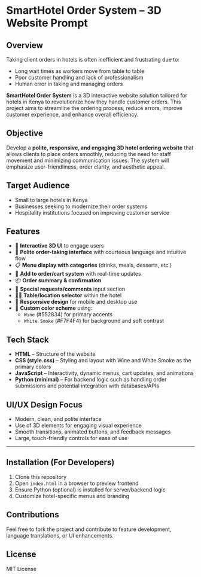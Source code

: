 # SmartHotel Order System – 3D Website Prompt

## Overview

Taking client orders in hotels is often inefficient and frustrating due to:
- Long wait times as workers move from table to table
- Poor customer handling and lack of professionalism
- Human error in taking and managing orders

**SmartHotel Order System** is a 3D interactive website solution tailored for hotels in Kenya to revolutionize how they handle customer orders. This project aims to streamline the ordering process, reduce errors, improve customer experience, and enhance overall efficiency.

## Objective

Develop a **polite, responsive, and engaging 3D hotel ordering website** that allows clients to place orders smoothly, reducing the need for staff movement and minimizing communication issues. The system will emphasize user-friendliness, order clarity, and aesthetic appeal.

## Target Audience

- Small to large hotels in Kenya
- Businesses seeking to modernize their order systems
- Hospitality institutions focused on improving customer service

## Features

- 🎯 **Interactive 3D UI** to engage users
- 🧾 **Polite order-taking interface** with courteous language and intuitive flow
- 📋 **Menu display with categories** (drinks, meals, desserts, etc.)
- 🛒 **Add to order/cart system** with real-time updates
- 📦 **Order summary & confirmation**
- 💬 **Special requests/comments** input section
- 🧍‍♂️ **Table/location selector** within the hotel
- 📱 **Responsive design** for mobile and desktop use
- 🎨 **Custom color scheme** using:
  - `Wine` (#552834) for primary accents
  - `White Smoke` (#F7F4F4) for background and soft contrast

## Tech Stack

- **HTML** – Structure of the website
- **CSS (style.css)** – Styling and layout with Wine and White Smoke as the primary colors
- **JavaScript** – Interactivity, dynamic menus, cart updates, and animations
- **Python (minimal)** – For backend logic such as handling order submissions and potential integration with databases/APIs

## UI/UX Design Focus

- Modern, clean, and polite interface
- Use of 3D elements for engaging visual experience
- Smooth transitions, animated buttons, and feedback messages
- Large, touch-friendly controls for ease of use


---

## Installation (For Developers)

1. Clone this repository
2. Open `index.html` in a browser to preview frontend
3. Ensure Python (optional) is installed for server/backend logic
4. Customize hotel-specific menus and branding

## Contributions

Feel free to fork the project and contribute to feature development, language translations, or UI enhancements.

## License

MIT License
